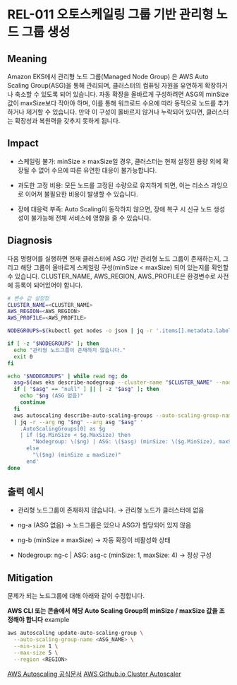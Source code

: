 # REL-011 오토스케일링 그룹 기반 관리형 노드 그룹 생성

## Meaning
Amazon EKS에서 관리형 노드 그룹(Managed Node Group) 은 AWS Auto Scaling Group(ASG)을 통해 관리되며, 클러스터의 컴퓨팅 자원을 유연하게 확장하거나 축소할 수 있도록 되어 있습니다.
자동 확장을 올바르게 구성하려면 ASG의 minSize 값이 maxSize보다 작아야 하며, 이를 통해 워크로드 수요에 따라 동적으로 노드를 추가하거나 제거할 수 있습니다.
만약 이 구성이 올바르지 않거나 누락되어 있다면, 클러스터는 확장성과 복원력을 갖추지 못하게 됩니다.


## Impact
- 스케일링 불가: minSize ≥ maxSize일 경우, 클러스터는 현재 설정된 용량 외에 확장될 수 없어 수요에 따른 유연한 대응이 불가능합니다.

- 과도한 고정 비용: 모든 노드를 고정된 수량으로 유지하게 되면, 이는 리소스 과잉으로 이어져 불필요한 비용이 발생할 수 있습니다.

- 장애 대응력 부족: Auto Scaling이 동작하지 않으면, 장애 복구 시 신규 노드 생성성이 불가능해 전체 서비스에 영향을 줄 수 있습니다.

## Diagnosis
다음 명령어를 실행하면 현재 클러스터에 ASG 기반 관리형 노드 그룹이 존재하는지, 그리고 해당 그룹이 올바르게 스케일링 구성(minSize < maxSize) 되어 있는지를 확인할 수 있습니다.
CLUSTER_NAME, AWS_REGION, AWS_PROFILE은 환경변수로 사전에 등록이 되어있어야 합니다.

```bash
# 변수 값 설정정
CLUSTER_NAME=<CLUSTER_NAME>
AWS_REGION=<AWS_REGION>
AWS_PROFILE=<AWS_PROFILE>

NODEGROUPS=$(kubectl get nodes -o json | jq -r '.items[].metadata.labels["eks.amazonaws.com/nodegroup"]' | sort -u | grep -v null)

if [ -z "$NODEGROUPS" ]; then
  echo "관리형 노드그룹이 존재하지 않습니다."
  exit 0
fi

echo "$NODEGROUPS" | while read ng; do
  asg=$(aws eks describe-nodegroup --cluster-name "$CLUSTER_NAME" --nodegroup-name "$ng" --region "$AWS_REGION" --profile "$AWS_PROFILE" | jq -r '.nodegroup.resources.autoScalingGroups[0].name')
  if [ "$asg" == "null" ] || [ -z "$asg" ]; then
    echo "$ng (ASG 없음)"
    continue
  fi
  aws autoscaling describe-auto-scaling-groups --auto-scaling-group-names "$asg" --region "$AWS_REGION" --profile "$AWS_PROFILE" \
  | jq -r --arg ng "$ng" --arg asg "$asg" '
    .AutoScalingGroups[0] as $g
    | if ($g.MinSize < $g.MaxSize) then
        "Nodegroup: \($ng) | ASG: \($asg) (minSize: \($g.MinSize), maxSize: \($g.MaxSize))"
      else
        "\($ng) (minSize ≥ maxSize)"
      end'
done
```
## 출력 예시
- 관리형 노드그룹이 존재하지 않습니다. → 관리형 노드가 클러스터에 없음

- ng-a (ASG 없음) → 노드그룹은 있으나 ASG가 할당되어 있지 않음

- ng-b (minSize ≥ maxSize) → 자동 확장이 비활성화 상태

- Nodegroup: ng-c | ASG: asg-c (minSize: 1, maxSize: 4) → 정상 구성


## Mitigation

문제가 되는 노드그룹에 대해 아래와 같이 수정합니다.

**AWS CLI 또는 콘솔에서 해당 Auto Scaling Group의 minSize / maxSize 값을 조정해야 합니다**
example
```bash
aws autoscaling update-auto-scaling-group \
  --auto-scaling-group-name <ASG_NAME> \
  --min-size 1 \
  --max-size 5 \
  --region <REGION>
```
[AWS Autoscaling 공식문서](https://docs.aws.amazon.com/cli/latest/reference/autoscaling/update-auto-scaling-group.html)
[AWS Github.io Cluster Autoscaler](https://aws.github.io/aws-eks-best-practices/ko/cluster-autoscaling/) 